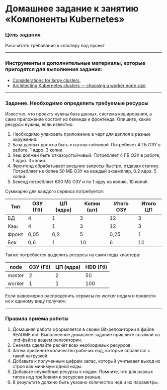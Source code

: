 # Домашнее задание к занятию «Компоненты Kubernetes»

### Цель задания

Рассчитать требования к кластеру под проект

------

### Инструменты и дополнительные материалы, которые пригодятся для выполнения задания:

- [Considerations for large clusters](https://kubernetes.io/docs/setup/best-practices/cluster-large/),
- [Architecting Kubernetes clusters — choosing a worker node size](https://learnk8s.io/kubernetes-node-size).

------

### Задание. Необходимо определить требуемые ресурсы
Известно, что проекту нужны база данных, система кеширования, а само приложение состоит из бекенда и фронтенда. Опишите, какие ресурсы нужны, если известно:

1. Необходимо упаковать приложение в чарт для деплоя в разные окружения. 
2. База данных должна быть отказоустойчивой. Потребляет 4 ГБ ОЗУ в работе, 1 ядро. 3 копии. 
3. Кеш должен быть отказоустойчивый. Потребляет 4 ГБ ОЗУ в работе, 1 ядро. 3 копии. 
4. Фронтенд обрабатывает внешние запросы быстро, отдавая статику. Потребляет не более 50 МБ ОЗУ на каждый экземпляр, 0.2 ядра. 5 копий. 
5. Бекенд потребляет 600 МБ ОЗУ и по 1 ядру на копию. 10 копий.

Суммарно для каждого сервиса потребуется:

|Тип|ОЗУ (Гб)|ЦП (ядра)|Копии (шт)|Итого ОЗУ|Итого ЦП|
|---|--------|---------|----------|---------|--------|
|БД|4|1|3|12|3|
|Кэш|4|1|3|12|3|
|Фронт|0,05|0,2|5|0,25|1|
|Бек|0,6|1|10|6|10|

Также потребуется выделить ресурсы на сами ноды кластера:

|node|ОЗУ (Гб)|ЦП (ядра)|HDD (Гб)|
|----|--------|---------|--------|
|master|2|2|50|
|worker|1|1|100|

Если равномерно распределить сервисы по worker нодам и привести их к единому виду получим:



----

### Правила приёма работы

1. Домашняя работа оформляется в своем Git-репозитории в файле README.md. Выполненное домашнее задание пришлите ссылкой на .md-файл в вашем репозитории.
2. Сначала сделайте расчёт всех необходимых ресурсов.
3. Затем прикиньте количество рабочих нод, которые справятся с такой нагрузкой.
4. Добавьте к полученным цифрам запас, который учитывает выход из строя как минимум одной ноды. 
5. Добавьте служебные ресурсы к нодам. Помните, что для разных типов нод требовния к ресурсам разные. 
6. В результате должно быть указано количество нод и их параметры.

